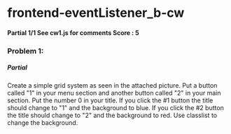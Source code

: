# frontend-eventListener_b-cw
#### Partial 1/1 See cw1.js for comments Score : 5
### Problem 1:
##### Partial 
Create a simple grid system as seen in the attached picture. Put a button called "1" in your 
menu section and another button called "2" in your main section. Put the number 0 in your title. 
If you click the #1 button the title should change to "1" and the background to blue. 
If you click the #2 button the title should change to "2" and the background to red. 
Use classlist to change the background.
